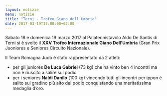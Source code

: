 ```yaml
---
layout: notizie
menu: notizie
title: "Terni - Trofeo Giano dell'Umbria"
date: 2017-03-19T12:00:00+02:00
---
```


Sabato 18 e domenica 19 marzo 2017 al Palatennistavolo Aldo De Santis di Terni si è svolto il **XXV Trofeo Internazionale Giano Dell’Umbria** (Gran Prix Juoniores e Seniores Circuito Nazionale). 

Il Team Romagna Judo è stato rappresentato da 2 atleti:

  - per gli juniores **De Luca Gabriel** (73 kg) che ha vinto ben 4 incontri ma non è riuscito a salire sul podio
  - per i seniores **Naldi Danilo** (100 kg) vincendo tutti gli incontri per ippon è salito sul gradino più alto del podio conquistando una meritatissima medaglia d’oro.

